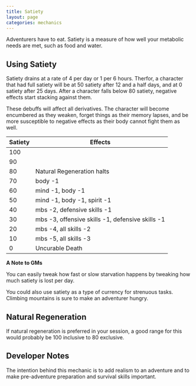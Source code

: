 ```yaml
---
title: Satiety
layout: page
categories: mechanics
---
```

Adventurers have to eat. Satiety is a measure of how well your metabolic needs are met, such as food and water.

## Using Satiety
Satiety drains at a rate of 4 per day or 1 per 6 hours. Therfor, a character that had full satiety will be at 50 satiety after 12 and a half days, and at 0 satiety after 25 days. After a character falls below 80 satiety, negative effects start stacking against them.

These debuffs will affect all derivatives. The character will become encumbered as they weaken, forget things as their memory lapses, and be more susceptible to negative effects as their body cannot fight them as well.

|Satiety|Effects                                          |
|-------|-----                                            |
|100    |                                                 |
|90     |                                                 |
|80     |Natural Regeneration halts                       |
|70     |body -1                                          |
|60     |mind -1, body -1                                 |
|50     |mind -1, body -1, spirit -1                      |
|40     |mbs -2, defensive skills -1                      |
|30     |mbs -3, offensive skills -1, defensive skills -1 |
|20     |mbs -4, all skills -2                            |
|10     |mbs -5, all skills -3                            |
|0      |Uncurable Death                                  |

**A Note to GMs**

You can easily tweak how fast or slow starvation happens by tweaking how much satiety is lost per day.

You could also use satiety as a type of currency for strenuous tasks. Climbing mountains is sure to make an adventurer hungry.

## Natural Regeneration
If natural regeneration is preferred in your session, a good range for this would probably be 100 inclusive to 80 exclusive.

## Developer Notes
The intention behind this mechanic is to add realism to an adventure and to make pre-adventure preparation and survival skills important.
